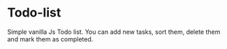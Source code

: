 # Todo-list
Simple vanilla Js Todo list. You can add new tasks, sort them, delete them and mark them as completed.  
